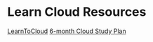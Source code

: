 # Learn Cloud Resources

[LearnToCloud](https://learntocloud.guide/docs/Welcome)
[6-month Cloud Study Plan](https://www.madebygps.com/cloudcamp/)

